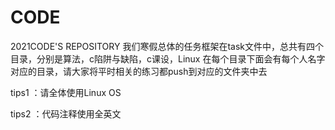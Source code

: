 # CODE
2021CODE'S REPOSITORY
我们寒假总体的任务框架在task文件中，总共有四个目录，分别是算法，c陷阱与缺陷，c课设，Linux 在每个目录下面会有每个人名字对应的目录，请大家将平时相关的练习都push到对应的文件夹中去


tips1 ：请全体使用Linux OS


tips2 ：代码注释使用全英文
